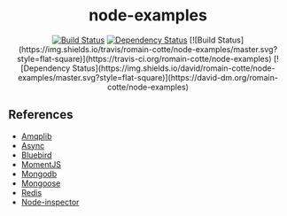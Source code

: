 <h1 align=center>node-examples</h1>
<p align=center>
  <a href="https://travis-ci.org/romain-cotte/node-examples"><img src="https://img.shields.io/travis/romain-cotte/node-examples/master.svg?style=flat-square" alt="Build Status"></a>
  <a href="https://david-dm.org/romain-cotte/node-examples"><img src="https://img.shields.io/david/romain-cotte/node-examples/master.svg?style=flat-square" alt="Dependency Status"></a>
  [![Build Status](https://img.shields.io/travis/romain-cotte/node-examples/master.svg?style=flat-square)](https://travis-ci.org/romain-cotte/node-examples)
  [![Dependency Status](https://img.shields.io/david/romain-cotte/node-examples/master.svg?style=flat-square)](https://david-dm.org/romain-cotte/node-examples)
</p>

References
---
- [Amqplib](https://github.com/squaremo/amqp.node)
- [Async](https://github.com/caolan/async)
- [Bluebird](https://github.com/petkaantonov/bluebird)
- [MomentJS](http://momentjs.com/docs/)
- [Mongodb](https://github.com/mongodb/node-mongodb-native)
- [Mongoose](http://mongoosejs.com/)
- [Redis](https://github.com/mranney/node_redis)
- [Node-inspector](https://github.com/node-inspector/node-inspector#how-do-i-debug-mocha-unit-tests)
